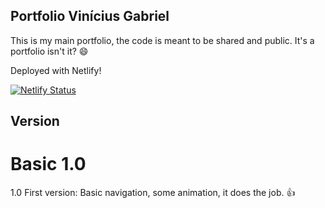 ## Portfolio Vinícius Gabriel

This is my main portfolio, the code is meant to be shared and public. It's a portfolio isn't it? 😄

Deployed with Netlify!

[![Netlify Status](https://api.netlify.com/api/v1/badges/7c8938ba-9200-4583-8fbd-dbc8366e34b2/deploy-status)](https://app.netlify.com/sites/viniciuspx/deploys)


## Version

# Basic 1.0

1.0 First version: Basic navigation, some animation, it does the job. 👍